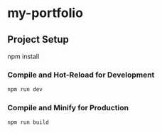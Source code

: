 # my-portfolio
## Project Setup
npm install

### Compile and Hot-Reload for Development

```sh
npm run dev
```

### Compile and Minify for Production

```sh
npm run build
```
